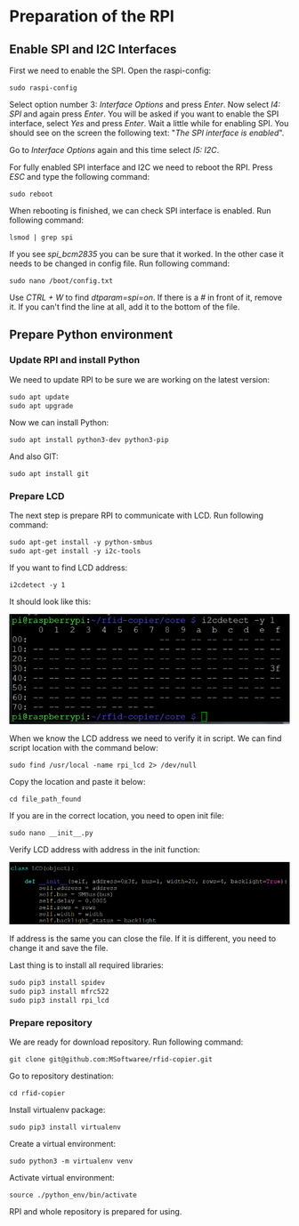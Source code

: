 # Preparation of the RPI
## Enable SPI and I2C Interfaces

First we need to enable the SPI. Open the raspi-config:

```
sudo raspi-config
```

Select option number 3: *Interface Options* and press *Enter*. Now select *I4: SPI* and again press *Enter*. You will
be asked if you want to enable the SPI interface, select *Yes* and press *Enter*. Wait a little while for enabling SPI.
You should see on the screen the following text: "*The SPI interface is enabled*". 

Go to *Interface Options* again and this time select *I5: I2C*.

For fully enabled SPI interface and I2C we need to reboot the RPI. Press *ESC* and type the following command:

```
sudo reboot
```

When rebooting is finished, we can check SPI interface is enabled. Run following command:

```
lsmod | grep spi
```

If you see *spi_bcm2835* you can be sure that it worked. In the other case it needs to be changed in config file.
Run following command:

```
sudo nano /boot/config.txt
```

Use *CTRL + W* to find *dtparam=spi=on*. If there is a *#* in front of it, remove it. If you can't find the line at all,
add it to the bottom of the file.

## Prepare Python environment
### Update RPI and install Python
We need to update RPI to be sure we are working on the latest version:

```
sudo apt update
sudo apt upgrade
```

Now we can install Python:

``` 
sudo apt install python3-dev python3-pip
```

And also GIT:

``` 
sudo apt install git
```

### Prepare LCD

The next step is prepare RPI to communicate with LCD. Run following command:

``` 
sudo apt-get install -y python-smbus
sudo apt-get install -y i2c-tools
```

If you want to find LCD address:

``` 
i2cdetect -y 1
```

It should look like this:

![plot](images/i2c_detect.png)

When we know the LCD address we need to verify it in script. We can find script location with the command below:

``` 
sudo find /usr/local -name rpi_lcd 2> /dev/null
```

Copy the location and paste it below:

``` 
cd file_path_found
```

If you are in the correct location, you need to open init file:

``` 
sudo nano __init__.py
```

Verify LCD address with address in the init function:

![plot](images/i2c_address.png)

If address is the same you can close the file. If it is different, you need to change it and save the file. 

Last thing is to install all required libraries:

``` 
sudo pip3 install spidev
sudo pip3 install mfrc522
sudo pip3 install rpi_lcd
```

### Prepare repository
We are ready for download repository. Run following command:

``` 
git clone git@github.com:MSoftwaree/rfid-copier.git
```

Go to repository destination:

``` 
cd rfid-copier
```

Install virtualenv package:

``` 
sudo pip3 install virtualenv
```

Create a virtual environment:

``` 
sudo python3 -m virtualenv venv
```

Activate virtual environment:

``` 
source ./python_env/bin/activate
```

RPI and whole repository is prepared for using.
